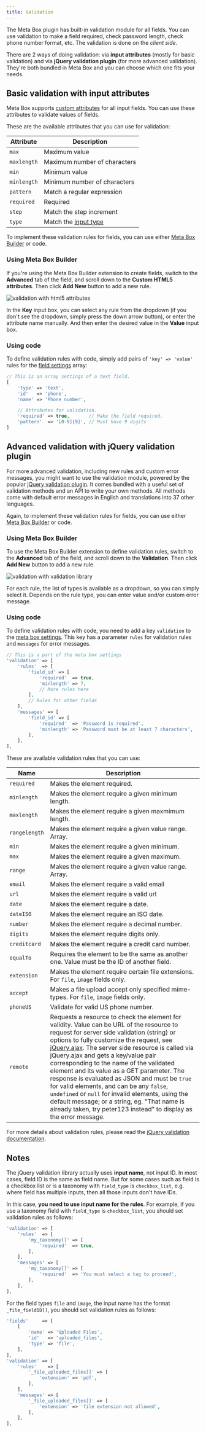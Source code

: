 ```yaml
---
title: Validation
---
```


The Meta Box plugin has built-in validation module for all fields. You can use validation to make a field required, check password length, check phone number format, etc. The validation is done on the *client side*.

There are 2 ways of doing validation: via **input attributes** (mostly for basic validation) and via **jQuery validation plugin** (for more advanced validation). They're both bundled in Meta Box and you can choose which one fits your needs.

## Basic validation with input attributes

Meta Box supports [custom attributes](/custom-attributes/) for all input fields. You can use these attributes to validate values of fields.

These are the available attributes that you can use for validation:

Attribute| Description
---|---
`max` | Maximum value
`maxlength` | Maximum number of characters
`min` | Minimum value
`minlength` | Minimum number of characters
`pattern` | Match a regular expression
`required` | Required
`step` | Match the step increment
`type` | Match the [input type](/html5-input-types/)

To implement these validation rules for fields, you can use either [Meta Box Builder](/extensions/meta-box-builder/) or code.

### Using Meta Box Builder

If you're using the Meta Box Builder extension to create fields, switch to the **Advanced** tab of the field, and scroll down to the **Custom HTML5 attributes**. Then click **Add New** button to add a new rule.

![validation with html5 attributes](https://i.imgur.com/Cewt9OG.png)

In the **Key** input box, you can select any rule from the dropdown (if you don't see the dropdown, simply press the down arrow button), or enter the attribute name manually. And then enter the desired value in the **Value** input box.

### Using code

To define validation rules with code, simply add pairs of `'key' => 'value'` rules for the [field settings](/field-settings/) array:

```php
// This is an array settings of a text field.
[
    'type' => 'text',
    'id'   => 'phone',
    'name' => 'Phone number',

    // Attributes for validation.
    'required' => true,       // Make the field required.
    'pattern'  => '[0-9]{9}', // Must have 9 digits
]
```

## Advanced validation with jQuery validation plugin

For more advanced validation, including new rules and custom error messages, you might want to use the validation module, powered by the popular [jQuery validation plugin](https://jqueryvalidation.org/). It comes bundled with a useful set of validation methods and an API to write your own methods. All methods come with default error messages in English and translations into 37 other languages.

Again, to implement these validation rules for fields, you can use either [Meta Box Builder](/extensions/meta-box-builder/) or code.

### Using Meta Box Builder

To use the Meta Box Builder extension to define validation rules, switch to the **Advanced** tab of the field, and scroll down to the **Validation**. Then click **Add New** button to add a new rule.

![validation with validation library](https://i.imgur.com/qAvW1LC.png)

For each rule, the list of types is available as a dropdown, so you can simply select it. Depends on the rule type, you can enter value and/or custom error message.

### Using code

To define validation rules with code, you need to add a key `validation` to the [meta box settings](/creating-meta-boxes/). This key has a parameter `rules` for validation rules and `messages` for error messages.

```php
// This is a part of the meta box settings
'validation' => [
    'rules'  => [
        'field_id' => [
            'required'  => true,
            'minlength' => 7,
            // More rules here
        ],
        // Rules for other fields
    ],
    'messages' => [
        'field_id' => [
            'required'  => 'Password is required',
            'minlength' => 'Password must be at least 7 characters',
        ],
    ],
],
```

These are available validation rules that you can use:

Name|Description
---|---
`required` | Makes the element required.
`minlength` | Makes the element require a given minimum length.
`maxlength` | Makes the element require a given maxmimum length.
`rangelength` | Makes the element require a given value range. Array.
`min` | Makes the element require a given minimum.
`max` | Makes the element require a given maximum.
`range` | Makes the element require a given value range. Array.
`email` | Makes the element require a valid email
`url` | Makes the element require a valid url
`date` | Makes the element require a date.
`dateISO` | Makes the element require an ISO date.
`number` | Makes the element require a decimal number.
`digits` | Makes the element require digits only.
`creditcard` | Makes the element require a credit card number.
`equalTo` | Requires the element to be the same as another one. Value must be the ID of another field.
`extension` | Makes the element require certain file extensions. For `file`, `image` fields only.
`accept` | Makes a file upload accept only specified mime-types. For `file`, `image` fields only.
`phoneUS` | Validate for valid US phone number.
`remote` | Requests a resource to check the element for validity. Value can be URL of the resource to request for server side validation (string) or options to fully customize the request, see [jQuery.ajax](https://api.jquery.com/jQuery.ajax). The server side resource is called via jQuery.ajax and gets a key/value pair corresponding to the name of the validated element and its value as a GET parameter. The response is evaluated as JSON and must be `true` for valid elements, and can be any `false`, `undefined` or `null` for invalid elements, using the default message; or a string, eg. "That name is already taken, try peter123 instead" to display as the error message.

For more details about validation rules, please read the [jQuery validation documentation](https://jqueryvalidation.org/documentation/).

## Notes

The jQuery validation library actually uses **input name**, not input ID. In most cases, field ID is the same as field name. But for some cases such as field is a checkbox list or is a taxonomy with `field_type` is `checkbox_list`, e.g. where field has multiple inputs, then all those inputs don't have IDs.

In this case, **you need to use input name for the rules**. For example, if you use a taxonomy field with `field_type` is `checkbox_list`, you should set validation rules as follows:

```php
'validation' => [
    'rules'  => [
        'my_taxonomy[]' => [
            'required'  => true,
        ],
    ],
    'messages' => [
        'my_taxonomy[]' => [
            'required'  => 'You must select a tag to proceed',
        ],
    ],
],
```

For the field types `file` and `image`, the input name has the format `_file_fieldID[]`, you should set validation rules as follows:

```php
'fields'     => [
    [
        'name' => 'Uploaded Files',
        'id'   => 'uploaded_files',
        'type' => 'file',
    ],
],
'validation' => [
    'rules'    => [
        '_file_uploaded_files[]' => [
            'extension' => 'pdf',
        ],
    ],
    'messages' => [
        '_file_uploaded_files[]' => [
            'extension' => 'file extension not allowed',
        ],
    ],
],
```
